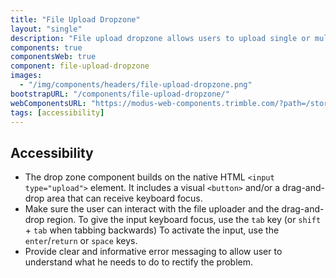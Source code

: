 ```yaml
---
title: "File Upload Dropzone"
layout: "single"
description: "File upload dropzone allows users to upload single or multiple files to the application by dragging and dropping."
components: true
componentsWeb: true
component: file-upload-dropzone
images:
  - "/img/components/headers/file-upload-dropzone.png"
bootstrapURL: "/components/file-upload-dropzone/"
webComponentsURL: "https://modus-web-components.trimble.com/?path=/story/components-file-dropzone--default"
tags: [accessibility]
---
```


## Accessibility

- The drop zone component builds on the native HTML `<input type="upload">` element. It includes a visual `<button>` and/or a drag-and-drop area that can receive keyboard focus.
- Make sure the user can interact with the file uploader and the drag-and-drop region. To give the input keyboard focus, use the `tab` key (or `shift` + `tab` when tabbing backwards)
To activate the input, use the `enter`/`return` or `space` keys.
- Provide clear and informative error messaging to allow user to understand what he needs to do to rectify the problem.
